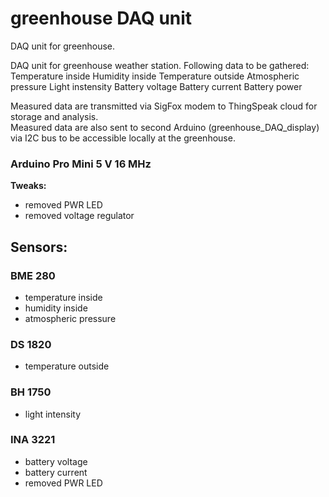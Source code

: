 # greenhouse DAQ unit
DAQ unit for greenhouse.

DAQ unit for greenhouse weather station. Following data to be gathered:
Temperature inside
Humidity inside
Temperature outside
Atmospheric pressure
Light instensity 
Battery voltage
Battery current
Battery power

Measured data are transmitted via SigFox modem to ThingSpeak cloud for storage and analysis.<br>
Measured data are also sent to second Arduino (greenhouse_DAQ_display) via I2C bus to be accessible locally at the greenhouse.

### Arduino Pro Mini 5 V 16 MHz
**Tweaks:**
- removed PWR LED
- removed voltage regulator

## Sensors:
### BME 280
- temperature inside
- humidity inside
- atmospheric pressure

### DS 1820
- temperature outside

### BH 1750
- light intensity

### INA 3221
- battery voltage
- battery current
- removed PWR LED
